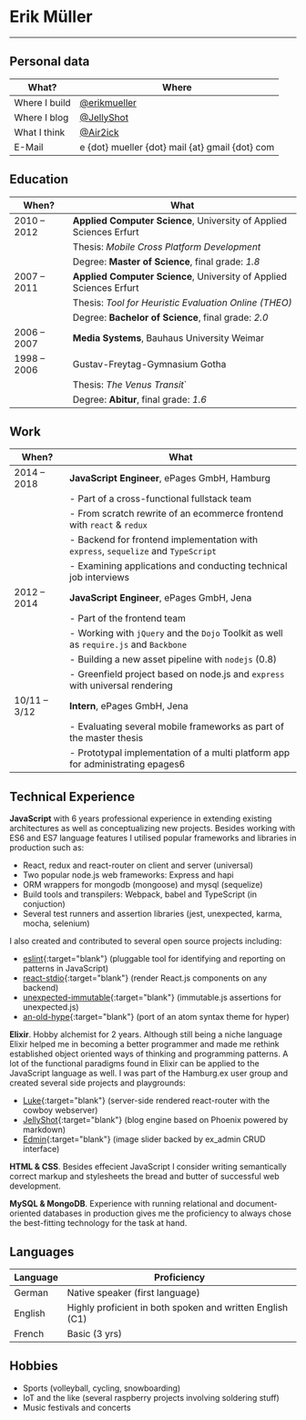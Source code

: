 # Erik Müller

---

## Personal data

| What?         | Where                                           |
| ------------- | ----------------------------------------------- |
| Where I build | [@erikmueller](https://github.com/erikmueller)  |
| Where I blog  | [@JellyShot](https://jellyshot.herokuapp.com)   |
| What I think  | [@Air2ick](https://twitter.com/Air2ick)         |
| E-Mail        | e {dot} mueller {dot} mail {at} gmail {dot} com |

## Education

| When?       | What                                                                |
| ----------- | ------------------------------------------------------------------- |
| 2010 – 2012 | **Applied Computer Science**, University of Applied Sciences Erfurt |
|             | Thesis: _Mobile Cross Platform Development_                         |
|             | Degree: **Master of Science**, final grade: _1.8_                   |
| 2007 – 2011 | **Applied Computer Science**, University of Applied Sciences Erfurt |
|             | Thesis: _Tool for Heuristic Evaluation Online (THEO)_               |
|             | Degree: **Bachelor of Science**, final grade: _2.0_                 |
| 2006 – 2007 | **Media Systems**, Bauhaus University Weimar                        |
| 1998 – 2006 | Gustav-Freytag-Gymnasium Gotha                                      |
|             | Thesis: _The Venus Transit_`                                        |
|             | Degree: **Abitur**, final grade: _1.6_                              |

## Work

| When?        | What                                                                                  |
| ------------ | ------------------------------------------------------------------------------------- |
| 2014 – 2018  | **JavaScript Engineer**, ePages GmbH, Hamburg                                         |
|              | - Part of a cross-functional fullstack team                                           |
|              | - From scratch rewrite of an ecommerce frontend with `react` & `redux`                |
|              | - Backend for frontend implementation with `express`, `sequelize` and `TypeScript`    |
|              | - Examining applications and conducting technical job interviews                      |
| 2012 – 2014  | **JavaScript Engineer**, ePages GmbH, Jena                                            |
|              | - Part of the frontend team                                                           |
|              | - Working with `jQuery` and the `Dojo` Toolkit as well as `require.js` and `Backbone` |
|              | - Building a new asset pipeline with `nodejs` (0.8)                                   |
|              | - Greenfield project based on node.js and `express` with universal rendering          |
| 10/11 – 3/12 | **Intern**, ePages GmbH, Jena                                                         |
|              | - Evaluating several mobile frameworks as part of the master thesis                   |
|              | - Prototypal implementation of a multi platform app for administrating epages6        |

## Technical Experience

**JavaScript** with 6 years professional experience in extending existing architectures as well as conceptualizing new projects. Besides working with ES6 and ES7 language features I utilised popular frameworks and libraries in production such as:

* React, redux and react-router on client and server (universal)
* Two popular node.js web frameworks: Express and hapi
* ORM wrappers for mongodb (mongoose) and mysql (sequelize)
* Build tools and transpilers: Webpack, babel and TypeScript (in conjuction)
* Several test runners and assertion libraries (jest, unexpected, karma, mocha, selenium)

I also created <i class="fab fa-github"></i> and contributed <i class="fas fa-code-branch"></i> to several open source projects including:

* <i class="fas fa-code-branch"></i> [eslint](https://github.com/eslint/eslint){:target="blank"} (pluggable tool for identifying and reporting on patterns in JavaScript)
* <i class="fas fa-code-branch"></i> [react-stdio](https://github.com/mjackson/react-stdio){:target="blank"} (render React.js components on any backend)
* <i class="fab fa-github"></i> [unexpected-immutable](https://github.com/erikmueller/unexpected-immutable){:target="blank"} (immutable.js assertions for unexpected.js)
* <i class="fab fa-github"></i> [an-old-hype](https://github.com/erikmueller/an-old-hype){:target="blank"} (port of an atom syntax theme for hyper)

**Elixir**. Hobby alchemist for 2 years. Although still being a niche language Elixir helped me in becoming a better programmer and made me rethink established object oriented ways of thinking and programming patterns. A lot of the functional paradigms found in Elixir can be applied to the JavaScript language as well. I was part of the Hamburg.ex user group and created several side projects and playgrounds:

* <i class="fab fa-github"></i> [Luke](https://github.com/erikmueller/luke){:target="blank"} (server-side rendered react-router with the cowboy webserver)
* <i class="fab fa-github"></i> [JellyShot](https://github.com/erikmueller/jelly_shot){:target="blank"} (blog engine based on Phoenix powered by markdown)
* <i class="fab fa-github"></i> [Edmin](https://github.com/erikmueller/edmin){:target="blank"} (image slider backed by ex_admin CRUD interface)

**HTML & CSS**. Besides effecient JavaScript I consider writing semantically correct markup and stylesheets the bread and butter of successful web development.

**MySQL & MongoDB**. Experience with running relational and document-oriented databases in production gives me the proficiency to always chose the best-fitting technology for the task at hand.

## Languages

| Language | Proficiency                                               |
| -------- | --------------------------------------------------------- |
| German   | Native speaker (first language)                           |
| English  | Highly proficient in both spoken and written English (C1) |
| French   | Basic (3 yrs)                                             |

## Hobbies

* Sports (volleyball, cycling, snowboarding)
* IoT and the like (several raspberry projects involving soldering stuff)
* Music festivals and concerts
